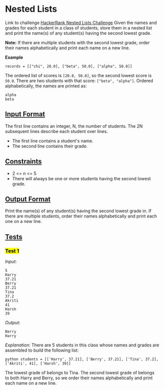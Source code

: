 # Nested Lists

Link to challenge [HackerRank Nested Lists Challenge](https://www.hackerrank.com/challenges/nested-list/problem?isFullScreen=true)
Given the names and grades for each student in a class of students, store them in a nested list and print the name(s) of any student(s) having the second lowest grade.

**Note:** If there are multiple students with the second lowest grade, order their names alphabetically and print each name on a new line.

**Example**

`records = [["chi", 20.0], ["beta", 50.0], ["alpha", 50.0]]`

The ordered list of scores is `[20.0, 50.0]`, so the second lowest score is `50.0`. There are two students with that score: `["beta", "alpha"]`. Ordered alphabetically, the names are printed as:

```
alpha
beta
```

## **<u>Input Format</u>**

The first line contains an integer, N, the number of students.
The 2N subsequent lines describe each student over lines.

- The first line contains a student's name.
- The second line contains their grade.

## **<u>Constraints</u>**

- 2 <= n <= 5
- There will always be one or more students having the second lowest grade.

## **<u>Output Format</u>**

Print the name(s) of any student(s) having the second lowest grade in. If there are multiple students, order their names alphabetically and print each one on a new line.

## **<u>Tests</u>**

### **<mark>Test 1</mark>**

_Input_:

```
5
Harry
37.21
Berry
37.21
Tina
37.2
Akriti
41
Harsh
39
```

_Output_:

```
Berry
Harry
```

_Explanation_:
There are 5 students in this class whose names and grades are assembled to build the following list:

`python students = [['Harry', 37.21], ['Berry', 37.21], ['Tina', 37.2], ['Akriti', 41], ['Harsh', 39]]`

The lowest grade of belongs to Tina. The second lowest grade of belongs to both Harry and Berry, so we order their names alphabetically and print each name on a new line.
